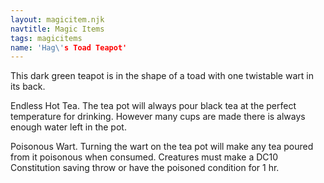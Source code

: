 ```yaml
---
layout: magicitem.njk
navtitle: Magic Items
tags: magicitems
name: 'Hag\'s Toad Teapot'
---
```

This dark green teapot is in the shape of a toad with one twistable wart in its back.

Endless Hot Tea. The tea pot will always pour black tea at the perfect temperature for drinking. However many cups are made there is always enough water left in the pot.

Poisonous Wart. Turning the wart on the tea pot will make any tea poured from it poisonous when consumed. Creatures must make a DC10 Constitution saving throw or have the poisoned condition for 1 hr.